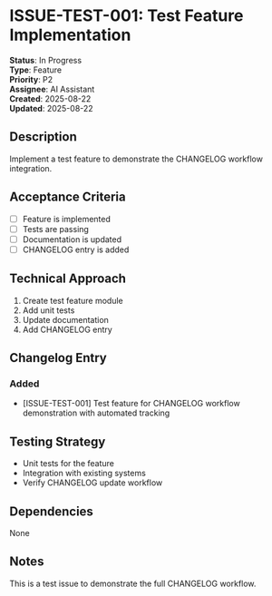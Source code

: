 # ISSUE-TEST-001: Test Feature Implementation

**Status**: In Progress  
**Type**: Feature  
**Priority**: P2  
**Assignee**: AI Assistant  
**Created**: 2025-08-22  
**Updated**: 2025-08-22  

## Description

Implement a test feature to demonstrate the CHANGELOG workflow integration.

## Acceptance Criteria

- [ ] Feature is implemented
- [ ] Tests are passing
- [ ] Documentation is updated
- [ ] CHANGELOG entry is added

## Technical Approach

1. Create test feature module
2. Add unit tests
3. Update documentation
4. Add CHANGELOG entry

## Changelog Entry

### Added
- [ISSUE-TEST-001] Test feature for CHANGELOG workflow demonstration with automated tracking

## Testing Strategy

- Unit tests for the feature
- Integration with existing systems
- Verify CHANGELOG update workflow

## Dependencies

None

## Notes

This is a test issue to demonstrate the full CHANGELOG workflow.